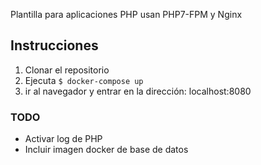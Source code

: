 Plantilla para aplicaciones PHP usan PHP7-FPM y Nginx

## Instrucciones
1. Clonar el repositorio
2. Ejecuta `$ docker-compose up`
3. ir al navegador y entrar en la dirección: localhost:8080

### TODO
* Activar log de PHP
* Incluir imagen docker de base de datos
